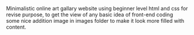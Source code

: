 Minimalistic online art gallary website using beginner level html and css for revise purpose,
to get the view of any basic idea of front-end coding  
some nice addition image in images folder to make it look more filled with content.
